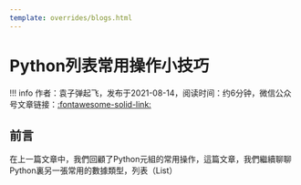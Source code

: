 ```yaml
---
template: overrides/blogs.html
---
```


# Python列表常用操作小技巧

!!! info
    作者：袁子弹起飞，发布于2021-08-14，阅读时间：约6分钟，微信公众号文章链接：[:fontawesome-solid-link:](https://mp.weixin.qq.com/s/GmZ1Du4qJRai7D7oXKh75w)
    
 ## 前言
 
 在上一篇文章中，我們回顧了Python元組的常用操作，這篇文章，我們繼續聊聊Python裏另一張常用的數據類型，列表（List）
